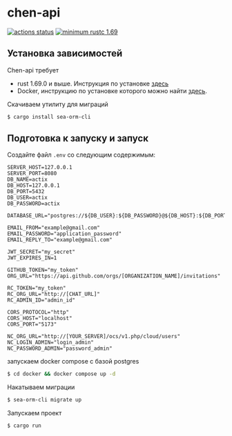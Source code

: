 # chen-api
[![actions status](https://img.shields.io/github/actions/workflow/status/DiviPeople/chen-api/rust.yml?branch=master&logo=github&label=CI)](https://github.com/DiviPeople/chen-api/actions)
[![minimum rustc 1.69](https://img.shields.io/badge/rustc-1.69+-orange?logo=rust)](https://rust-lang.github.io/rfcs/2495-min-rust-version.html)


## Установка зависимостей

Chen-api требует

* rust 1.69.0 и выше. Инструкция по установке [здесь](https://www.rust-lang.org/tools/install)
* Docker, инструкцию по установке которого можно найти [здесь](https://docs.docker.com/install/linux/docker-ce/ubuntu/#install-docker-engine---community-1).

Скачиваем утилиту для миграций

```bash
$ cargo install sea-orm-cli
```

## Подготовка к запуску и запуск

Создайте файл `.env` со следующим содержимым:

```dotenv
SERVER_HOST=127.0.0.1
SERVER_PORT=8080
DB_NAME=actix
DB_HOST=127.0.0.1
DB_PORT=5432
DB_USER=actix
DB_PASSWORD=actix

DATABASE_URL="postgres://${DB_USER}:${DB_PASSWORD}@${DB_HOST}:${DB_PORT}/${DB_NAME}"

EMAIL_FROM="example@gmail.com"
EMAIL_PASSWORD="application_password"
EMAIL_REPLY_TO="example@gmail.com"

JWT_SECRET="my_secret"
JWT_EXPIRES_IN=1

GITHUB_TOKEN="my_token"
ORG_URL="https://api.github.com/orgs/[ORGANIZATION_NAME]/invitations"

RC_TOKEN="my_token"
RC_ORG_URL="http://[CHAT_URL]"
RC_ADMIN_ID="admin_id"

CORS_PROTOCOL="http"
CORS_HOST="localhost"
CORS_PORT="5173"

NC_ORG_URL="http://[YOUR_SERVER]/ocs/v1.php/cloud/users"
NC_LOGIN_ADMIN="login_admin"
NC_PASSWORD_ADMIN="password_admin"
```

запускаем docker compose с базой postgres

```bash
$ cd docker && docker compose up -d
```

Накатываем миграции

```bash
$ sea-orm-cli migrate up
```

Запускаем проект

```bash
$ cargo run
```
